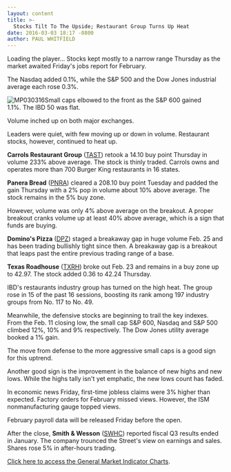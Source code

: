 ```yaml
---
layout: content
title: >-
  Stocks Tilt To The Upside; Restaurant Group Turns Up Heat
date: 2016-03-03 18:17 -0800
author: PAUL WHITFIELD
---
```






Loading the player...
Stocks kept mostly to a narrow range Thursday as the market awaited Friday's jobs report for February.


The Nasdaq added 0.1%, while the S&P 500 and the Dow Jones industrial average each rose 0.3%.


![MP030316](https://www.investors.com/wp-content/uploads/2016/03/MP030316-1-213x300.jpg)Small caps elbowed to the front as the S&P 600 gained 1.1%. The IBD 50 was flat.


Volume inched up on both major exchanges.


Leaders were quiet, with few moving up or down in volume. Restaurant stocks, however, continued to heat up.


**Carrols Restaurant Group** ([TAST](https://research.investors.com/quote.aspx?symbol=TAST)) retook a 14.10 buy point Thursday in volume 233% above average. The stock is thinly traded. Carrols owns and operates more than 700 Burger King restaurants in 16 states.


**Panera Bread** ([PNRA](https://research.investors.com/quote.aspx?symbol=PNRA)) cleared a 208.10 buy point Tuesday and padded the gain Thursday with a 2% pop in volume about 10% above average. The stock remains in the 5% buy zone.


However, volume was only 4% above average on the breakout. A proper breakout cranks volume up at least 40% above average, which is a sign that funds are buying.


**Domino's Pizza** ([DPZ](https://research.investors.com/quote.aspx?symbol=DPZ)) staged a breakaway gap in huge volume Feb. 25 and has been trading bullishly tight since then. A breakaway gap is a breakout that leaps past the entire previous trading range of a base.


**Texas Roadhouse** ([TXRH](https://research.investors.com/quote.aspx?symbol=TXRH)) broke out Feb. 23 and remains in a buy zone up to 42.97. The stock added 0.36 to 42.24 Thursday.


IBD's restaurants industry group has turned on the high heat. The group rose in 15 of the past 16 sessions, boosting its rank among 197 industry groups from No. 117 to No. 49.


Meanwhile, the defensive stocks are beginning to trail the key indexes. From the Feb. 11 closing low, the small cap S&P 600, Nasdaq and S&P 500 climbed 12%, 10% and 9% respectively. The Dow Jones utility average booked a 1% gain.


The move from defense to the more aggressive small caps is a good sign for this uptrend.


Another good sign is the improvement in the balance of new highs and new lows. While the highs tally isn't yet emphatic, the new lows count has faded.


In economic news Friday, first-time jobless claims were 3% higher than expected. Factory orders for February missed views. However, the ISM nonmanufacturing gauge topped views.


February payroll data will be released Friday before the open.


After the close, **Smith & Wesson** ([SWHC](https://research.investors.com/quote.aspx?symbol=SWHC)) reported fiscal Q3 results ended in January. The company trounced the Street's view on earnings and sales. Shares rose 5% in after-hours trading.


[Click here to access the General Market Indicator Charts](https://www.investors.com/wp-content/uploads/2016/03/GMI_030416.pdf).




